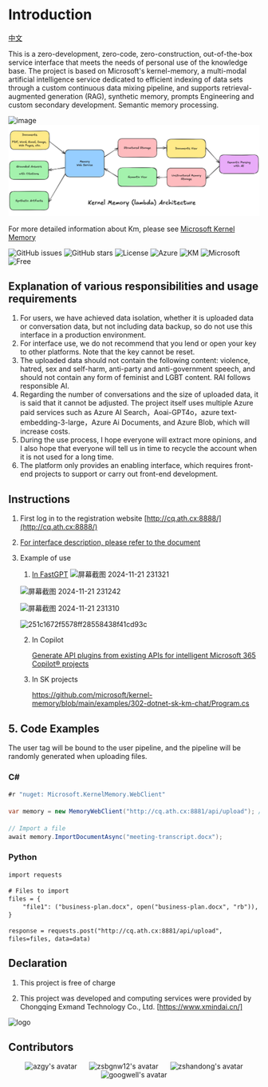 # Introduction
[中文](https://github.com/gongwell/XMRAG/blob/main/README.md)

This is a zero-development, zero-code, zero-construction, out-of-the-box service interface that meets the needs of personal use of the knowledge base. The project is based on Microsoft's kernel-memory, a multi-modal artificial intelligence service dedicated to efficient indexing of data sets through a custom continuous data mixing pipeline, and supports retrieval-augmented generation (RAG), synthetic memory, prompts Engineering and custom secondary development. Semantic memory processing.

![image](https://github.com/user-attachments/assets/2b9bf9d9-1f1e-45b3-9461-50323b4f7b7f)
![image](https://github.com/microsoft/kernel-memory/blob/main/docs/img/kernel-memory-lambda-architecture.png)

For more detailed information about Km, please see [Microsoft Kernel Memory](https://microsoft.github.io/kernel-memory/)

![GitHub issues](https://img.shields.io/github/issues/user/repo) ![GitHub stars](https://img.shields.io/github/stars/user/repo) ![License](https://img.shields.io/badge/license-MIT-blue.svg) ![Azure](https://img.shields.io/badge/Azure-0078D4?style=flat&logo=microsoft-azure&logoColor=white) ![KM](https://img.shields.io/badge/KM-FFD700?style=flat&logo=book&logoColor=white) ![Microsoft](https://img.shields.io/badge/Microsoft-0078D4?style=flat&logo=microsoft&logoColor=white) ![Free](https://img.shields.io/badge/License-Free-brightgreen)

##  Explanation of various responsibilities and usage requirements

1. For users, we have achieved data isolation, whether it is uploaded data or conversation data, but not including data backup, so do not use this interface in a production environment.
2. For interface use, we do not recommend that you lend or open your key to other platforms. Note that the key cannot be reset.
3. The uploaded data should not contain the following content: violence, hatred, sex and self-harm, anti-party and anti-government speech, and should not contain any form of feminist and LGBT content. RAI follows responsible AI.
4. Regarding the number of conversations and the size of uploaded data, it is said that it cannot be adjusted. The project itself uses multiple Azure paid services such as Azure AI Search，Aoai-GPT4o，azure text-embedding-3-large，Azure Ai Documents, and Azure Blob, which will increase costs.
5. During the use process, I hope everyone will extract more opinions, and I also hope that everyone will tell us in time to recycle the account when it is not used for a long time.
6. The platform only provides an enabling interface, which requires front-end projects to support or carry out front-end development.

##  Instructions

1. First log in to the registration website [http://cq.ath.cx:8888/](http://cq.ath.cx:8888/)
2. [For interface description, please refer to the document](https://github.com/gongwell/XMRAG/blob/main/APi-EN.md)
3. Example of use

   1. [In FastGPT](https://cloud.tryfastgpt.ai/app/list)
   ![屏幕截图 2024-11-21 231321](https://github.com/user-attachments/assets/1d655bed-6668-40f1-afe8-292257116a28)

   ![屏幕截图 2024-11-21 231242](https://github.com/user-attachments/assets/69fe3f94-95b2-4d89-ac88-7760cc0584c8)

   ![屏幕截图 2024-11-21 231310](https://github.com/user-attachments/assets/797d4392-4e2b-40eb-b661-b77c4eb87dc5)

   ![251c1672f5578ff28558438f41cd93c](https://github.com/user-attachments/assets/80a43b3f-38fc-4f24-9ee8-6b2b3cb646a1)

   2. In Copilot

      [Generate API plugins from existing APIs for intelligent Microsoft 365 Copilot® projects](https://learn.microsoft.com/zh-cn/microsoft-365-copilot/extensibility/build-api-plugins-existing-api?tabs=toolkit)

   3. In SK projects
      
       https://github.com/microsoft/kernel-memory/blob/main/examples/302-dotnet-sk-km-chat/Program.cs


## 5. Code Examples
The user tag will be bound to the user pipeline, and the pipeline will be randomly generated when uploading files.

### C#
```csharp
#r "nuget: Microsoft.KernelMemory.WebClient"

var memory = new MemoryWebClient("http://cq.ath.cx:8881/api/upload"); // <== URL of KM web service

// Import a file
await memory.ImportDocumentAsync("meeting-transcript.docx");
```

### Python
```
import requests

# Files to import
files = {
    "file1": ("business-plan.docx", open("business-plan.docx", "rb")),
}

response = requests.post("http://cq.ath.cx:8881/api/upload", files=files, data=data)
```


## Declaration
1. This project is free of charge

2. This project was developed and computing services were provided by Chongqing Exmand Technology Co., Ltd.
    [https://www.xmindai.cn/]

 ![logo](https://github.com/user-attachments/assets/ff0ec800-9045-4d62-adf9-3d10a6fcd5b9)


## Contributors
<div style="text-align: center;">
    <img src="https://github.com/azgy.png" alt="azgy's avatar" width="30" style="margin: 0 10px;" />
    <img src="https://github.com/zsbgnw12.png" alt="zsbgnw12's avatar" width="30" style="margin: 0 10px;" />
    <img src="https://github.com/zshandong.png" alt="zshandong's avatar" width="30" style="margin: 0 10px;" />
    <img src="https://github.com/googwell.png" alt="googwell's avatar" width="30" style="margin: 0 10px;" />
</div>
 
